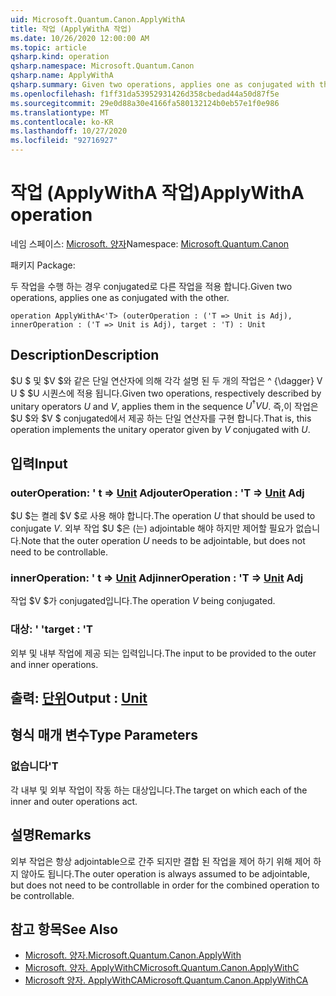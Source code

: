 ```yaml
---
uid: Microsoft.Quantum.Canon.ApplyWithA
title: 작업 (ApplyWithA 작업)
ms.date: 10/26/2020 12:00:00 AM
ms.topic: article
qsharp.kind: operation
qsharp.namespace: Microsoft.Quantum.Canon
qsharp.name: ApplyWithA
qsharp.summary: Given two operations, applies one as conjugated with the other.
ms.openlocfilehash: f1ff31da53952931426d358cbedad44a50d87f5e
ms.sourcegitcommit: 29e0d88a30e4166fa580132124b0eb57e1f0e986
ms.translationtype: MT
ms.contentlocale: ko-KR
ms.lasthandoff: 10/27/2020
ms.locfileid: "92716927"
---
```

# <a name="applywitha-operation"></a><span data-ttu-id="f1c60-102">작업 (ApplyWithA 작업)</span><span class="sxs-lookup"><span data-stu-id="f1c60-102">ApplyWithA operation</span></span>

<span data-ttu-id="f1c60-103">네임 스페이스: [Microsoft. 양자](xref:Microsoft.Quantum.Canon)</span><span class="sxs-lookup"><span data-stu-id="f1c60-103">Namespace: [Microsoft.Quantum.Canon](xref:Microsoft.Quantum.Canon)</span></span>

<span data-ttu-id="f1c60-104">패키지 [](https://nuget.org/packages/)</span><span class="sxs-lookup"><span data-stu-id="f1c60-104">Package: [](https://nuget.org/packages/)</span></span>


<span data-ttu-id="f1c60-105">두 작업을 수행 하는 경우 conjugated로 다른 작업을 적용 합니다.</span><span class="sxs-lookup"><span data-stu-id="f1c60-105">Given two operations, applies one as conjugated with the other.</span></span>

```qsharp
operation ApplyWithA<'T> (outerOperation : ('T => Unit is Adj), innerOperation : ('T => Unit is Adj), target : 'T) : Unit
```


## <a name="description"></a><span data-ttu-id="f1c60-106">Description</span><span class="sxs-lookup"><span data-stu-id="f1c60-106">Description</span></span>

<span data-ttu-id="f1c60-107">$U $ 및 $V $와 같은 단일 연산자에 의해 각각 설명 된 두 개의 작업은 ^ {\dagger} V U $ $U 시퀀스에 적용 됩니다.</span><span class="sxs-lookup"><span data-stu-id="f1c60-107">Given two operations, respectively described by unitary operators $U$ and $V$, applies them in the sequence $U^{\dagger} V U$.</span></span> <span data-ttu-id="f1c60-108">즉,이 작업은 $U $와 $V $ conjugated에서 제공 하는 단일 연산자를 구현 합니다.</span><span class="sxs-lookup"><span data-stu-id="f1c60-108">That is, this operation implements the unitary operator given by $V$ conjugated with $U$.</span></span>

## <a name="input"></a><span data-ttu-id="f1c60-109">입력</span><span class="sxs-lookup"><span data-stu-id="f1c60-109">Input</span></span>

### <a name="outeroperation--t--unit-adj"></a><span data-ttu-id="f1c60-110">outerOperation: ' t => [Unit](xref:microsoft.quantum.lang-ref.unit) Adj</span><span class="sxs-lookup"><span data-stu-id="f1c60-110">outerOperation : 'T => [Unit](xref:microsoft.quantum.lang-ref.unit) Adj</span></span>

<span data-ttu-id="f1c60-111">$U $는 켤레 $V $로 사용 해야 합니다.</span><span class="sxs-lookup"><span data-stu-id="f1c60-111">The operation $U$ that should be used to conjugate $V$.</span></span> <span data-ttu-id="f1c60-112">외부 작업 $U $은 (는) adjointable 해야 하지만 제어할 필요가 없습니다.</span><span class="sxs-lookup"><span data-stu-id="f1c60-112">Note that the outer operation $U$ needs to be adjointable, but does not need to be controllable.</span></span>


### <a name="inneroperation--t--unit-adj"></a><span data-ttu-id="f1c60-113">innerOperation: ' t => [Unit](xref:microsoft.quantum.lang-ref.unit) Adj</span><span class="sxs-lookup"><span data-stu-id="f1c60-113">innerOperation : 'T => [Unit](xref:microsoft.quantum.lang-ref.unit) Adj</span></span>

<span data-ttu-id="f1c60-114">작업 $V $가 conjugated입니다.</span><span class="sxs-lookup"><span data-stu-id="f1c60-114">The operation $V$ being conjugated.</span></span>


### <a name="target--t"></a><span data-ttu-id="f1c60-115">대상: ' '</span><span class="sxs-lookup"><span data-stu-id="f1c60-115">target : 'T</span></span>

<span data-ttu-id="f1c60-116">외부 및 내부 작업에 제공 되는 입력입니다.</span><span class="sxs-lookup"><span data-stu-id="f1c60-116">The input to be provided to the outer and inner operations.</span></span>



## <a name="output--unit"></a><span data-ttu-id="f1c60-117">출력: [단위](xref:microsoft.quantum.lang-ref.unit)</span><span class="sxs-lookup"><span data-stu-id="f1c60-117">Output : [Unit](xref:microsoft.quantum.lang-ref.unit)</span></span>



## <a name="type-parameters"></a><span data-ttu-id="f1c60-118">형식 매개 변수</span><span class="sxs-lookup"><span data-stu-id="f1c60-118">Type Parameters</span></span>

### <a name="t"></a><span data-ttu-id="f1c60-119">없습니다</span><span class="sxs-lookup"><span data-stu-id="f1c60-119">'T</span></span>

<span data-ttu-id="f1c60-120">각 내부 및 외부 작업이 작동 하는 대상입니다.</span><span class="sxs-lookup"><span data-stu-id="f1c60-120">The target on which each of the inner and outer operations act.</span></span>

## <a name="remarks"></a><span data-ttu-id="f1c60-121">설명</span><span class="sxs-lookup"><span data-stu-id="f1c60-121">Remarks</span></span>

<span data-ttu-id="f1c60-122">외부 작업은 항상 adjointable으로 간주 되지만 결합 된 작업을 제어 하기 위해 제어 하지 않아도 됩니다.</span><span class="sxs-lookup"><span data-stu-id="f1c60-122">The outer operation is always assumed to be adjointable, but does not need to be controllable in order for the combined operation to be controllable.</span></span>

## <a name="see-also"></a><span data-ttu-id="f1c60-123">참고 항목</span><span class="sxs-lookup"><span data-stu-id="f1c60-123">See Also</span></span>

- [<span data-ttu-id="f1c60-124">Microsoft. 양자.</span><span class="sxs-lookup"><span data-stu-id="f1c60-124">Microsoft.Quantum.Canon.ApplyWith</span></span>](xref:Microsoft.Quantum.Canon.ApplyWith)
- [<span data-ttu-id="f1c60-125">Microsoft. 양자. ApplyWithC</span><span class="sxs-lookup"><span data-stu-id="f1c60-125">Microsoft.Quantum.Canon.ApplyWithC</span></span>](xref:Microsoft.Quantum.Canon.ApplyWithC)
- [<span data-ttu-id="f1c60-126">Microsoft 양자. ApplyWithCA</span><span class="sxs-lookup"><span data-stu-id="f1c60-126">Microsoft.Quantum.Canon.ApplyWithCA</span></span>](xref:Microsoft.Quantum.Canon.ApplyWithCA)